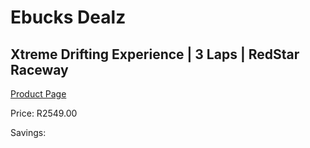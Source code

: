 
# Ebucks Dealz
## Xtreme Drifting Experience | 3 Laps | RedStar Raceway
[Product Page](https://www.ebucks.com/web/shop/productSelected.do?prodId=1152970033&catId=717342768)

Price: R2549.00

Savings: 


	